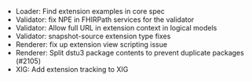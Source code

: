 * Loader: Find extension examples in core spec
* Validator: fix NPE in FHIRPath services for the validator
* Validator: Allow full URL in extension context in logical models
* Validator: snapshot-source extension type fixes
* Renderer: fix up extension view scripting issue
* Renderer: Split dstu3 package contents to prevent duplicate packages (#2105)
* XIG: Add extension tracking to XIG
